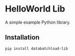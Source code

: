 # HelloWorld Lib

A simple example Python library.

## Installation

```bash
pip install databatchload-lib
